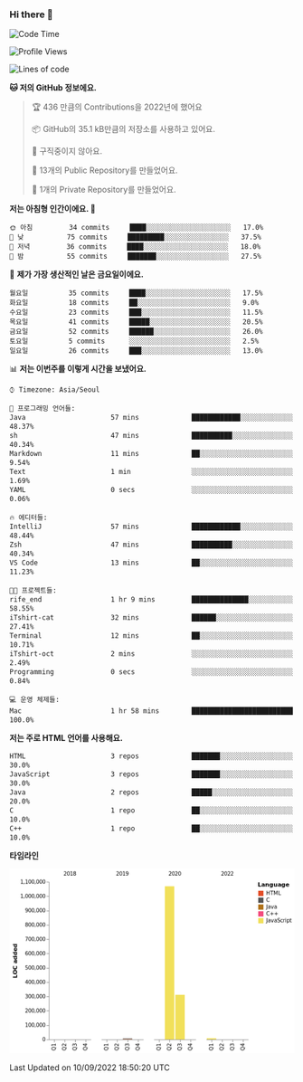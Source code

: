 ### Hi there 👋

<!--
**otm0937/otm0937** is a ✨ _special_ ✨ repository because its `README.md` (this file) appears on your GitHub profile.

Here are some ideas to get you started:

- 🔭 I’m currently working on ...
- 🌱 I’m currently learning ...
- 👯 I’m looking to collaborate on ...
- 🤔 I’m looking for help with ...
- 💬 Ask me about ...
- 📫 How to reach me: ...
- 😄 Pronouns: ...
- ⚡ Fun fact: ...
-->

  <!--START_SECTION:waka-->
![Code Time](http://img.shields.io/badge/Code%20Time-379%20hrs%2051%20mins-blue)

![Profile Views](http://img.shields.io/badge/Profile%20Views-0-blue)

![Lines of code](https://img.shields.io/badge/%EC%A0%80%EB%8A%94%20%EC%97%AC%ED%83%9C%EA%B9%8C%EC%A7%80%20-1%20Million%20%EC%A4%84%EC%9D%98%20%EC%BD%94%EB%93%9C%EB%A5%BC%20%EC%9E%91%EC%84%B1%ED%96%88%EC%96%B4%EC%9A%94.-blue)

**🐱 저의 GitHub 정보에요.** 

> 🏆 436 만큼의 Contributions을 2022년에 했어요
 > 
> 📦 GitHub의 35.1 kB만큼의 저장소를 사용하고 있어요. 
 > 
> 🚫 구직중이지 않아요.
 > 
> 📜 13개의 Public Repository를 만들었어요. 
 > 
> 🔑 1개의 Private Repository를 만들었어요. 
 > 
**저는 아침형 인간이에요. 🐤** 

```text
🌞 아침         34 commits     ████░░░░░░░░░░░░░░░░░░░░░   17.0% 
🌆 낮　         75 commits     █████████░░░░░░░░░░░░░░░░   37.5% 
🌃 저녁         36 commits     ████░░░░░░░░░░░░░░░░░░░░░   18.0% 
🌙 밤　         55 commits     ███████░░░░░░░░░░░░░░░░░░   27.5%

```
📅 **제가 가장 생산적인 날은 금요일이에요.** 

```text
월요일          35 commits     ████░░░░░░░░░░░░░░░░░░░░░   17.5% 
화요일          18 commits     ██░░░░░░░░░░░░░░░░░░░░░░░   9.0% 
수요일          23 commits     ███░░░░░░░░░░░░░░░░░░░░░░   11.5% 
목요일          41 commits     █████░░░░░░░░░░░░░░░░░░░░   20.5% 
금요일          52 commits     ██████░░░░░░░░░░░░░░░░░░░   26.0% 
토요일          5 commits      ░░░░░░░░░░░░░░░░░░░░░░░░░   2.5% 
일요일          26 commits     ███░░░░░░░░░░░░░░░░░░░░░░   13.0%

```


📊 **저는 이번주를 이렇게 시간을 보냈어요.** 

```text
⌚︎ Timezone: Asia/Seoul

💬 프로그래밍 언어들: 
Java                     57 mins             ████████████░░░░░░░░░░░░░   48.37% 
sh                       47 mins             ██████████░░░░░░░░░░░░░░░   40.34% 
Markdown                 11 mins             ██░░░░░░░░░░░░░░░░░░░░░░░   9.54% 
Text                     1 min               ░░░░░░░░░░░░░░░░░░░░░░░░░   1.69% 
YAML                     0 secs              ░░░░░░░░░░░░░░░░░░░░░░░░░   0.06%

🔥 에디터들: 
IntelliJ                 57 mins             ████████████░░░░░░░░░░░░░   48.44% 
Zsh                      47 mins             ██████████░░░░░░░░░░░░░░░   40.34% 
VS Code                  13 mins             ██░░░░░░░░░░░░░░░░░░░░░░░   11.23%

🐱‍💻 프로젝트들: 
rife_end                 1 hr 9 mins         ██████████████░░░░░░░░░░░   58.55% 
iTshirt-cat              32 mins             ██████░░░░░░░░░░░░░░░░░░░   27.41% 
Terminal                 12 mins             ██░░░░░░░░░░░░░░░░░░░░░░░   10.71% 
iTshirt-oct              2 mins              ░░░░░░░░░░░░░░░░░░░░░░░░░   2.49% 
Programming              0 secs              ░░░░░░░░░░░░░░░░░░░░░░░░░   0.84%

💻 운영 체제들: 
Mac                      1 hr 58 mins        █████████████████████████   100.0%

```

**저는 주로 HTML 언어를 사용해요.** 

```text
HTML                     3 repos             ███████░░░░░░░░░░░░░░░░░░   30.0% 
JavaScript               3 repos             ███████░░░░░░░░░░░░░░░░░░   30.0% 
Java                     2 repos             █████░░░░░░░░░░░░░░░░░░░░   20.0% 
C                        1 repo              ██░░░░░░░░░░░░░░░░░░░░░░░   10.0% 
C++                      1 repo              ██░░░░░░░░░░░░░░░░░░░░░░░   10.0%

```


**타임라인**

![Chart not found](https://raw.githubusercontent.com/otm0937/otm0937/main/charts/bar_graph.png) 


 Last Updated on 10/09/2022 18:50:20 UTC
<!--END_SECTION:waka-->
